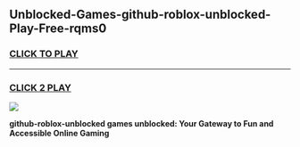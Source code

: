 
## Unblocked-Games-github-roblox-unblocked-Play-Free-rqms0
<h3>
<a href="https://premium76.site?title=github-roblox-unblocked&ref=21A">CLICK TO PLAY</a></h3>
<hr>

<h3>
<a href="https://premium76.site?title=github-roblox-unblocked&ref=21A">CLICK 2 PLAY</a>
  
</h3>

<a href="https://premium76.site?title=github-roblox-unblocked&ref=21A"><img src="https://clearcache.store/games.png"></a>


**github-roblox-unblocked games unblocked: Your Gateway to Fun and Accessible Online Gaming**
